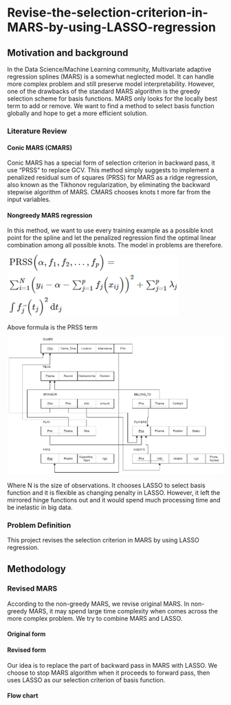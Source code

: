 # Revise-the-selection-criterion-in-MARS-by-using-LASSO-regression

## **Motivation and background**
In the Data Science/Machine Learning community, Multivariate adaptive regression splines (MARS) is a somewhat neglected model. It can handle more complex problem and still preserve model interpretability. 
However, one of the drawbacks of the standard MARS algorithm is the greedy selection scheme for basis functions. MARS only looks for the locally best term to add or remove.
We want to find a method to select basis function globally and hope to get a more efficient solution.

### **Literature Review**

#### Conic MARS (CMARS)
    
Conic MARS has a special form of selection criterion in backward pass, it use “PRSS” to replace GCV. This method simply suggests to implement a penalized residual sum of squares (PRSS) for MARS as a ridge regression, also known as the Tikhonov regularization, by eliminating the backward stepwise algorithm of MARS.
CMARS chooses knots t more far from the input variables. 

#### Nongreedy MARS regression
In this method, we want to use every training example as a possible knot point for the spline and let the penalized regression find the optimal linear combination among all possible knots. The model in problems are therefore.

![This is an image](https://github.com/Jacky12Cheng/Revise-the-selection-criterion-in-MARS-by-using-LASSO-regression/blob/main/figures/PRSS_term.png)

Above formula is the PRSS term

![This is an image](https://github.com/Jacky12Cheng/NBA-Industry-Chain-Database-Management-System-with-GUI/blob/main/ER_Diagram_and_Relation_Schema/Relation%20Schema.png)
 
Where N is the size of observations. It chooses LASSO to select basis function and it is flexible as changing penalty in LASSO.
However, it left the mirrored hinge functions out and it would spend much processing time and be inelastic in big data.

### **Problem Definition**

This project revises the selection criterion in MARS by using LASSO regression.

## **Methodology**

### Revised MARS
According to the non-greedy MARS, we revise original MARS. In non-greedy MARS, it may spend large time complexity when comes across the more complex problem. We try to combine MARS and LASSO. 
#### Original form
 

#### Revised form
 
Our idea is to replace the part of backward pass in MARS with LASSO. We choose to stop MARS algorithm when it proceeds to forward pass, then uses LASSO as our selection criterion of basis function.

#### Flow chart
